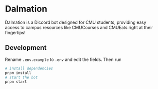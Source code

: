 # Dalmation

Dalmation is a Diccord bot designed for CMU students, providing easy access to campus resources like CMUCourses and CMUEats right at their fingertips!

## Development

Rename `.env.example` to `.env` and edit the fields. Then run

```bash
# install dependencies
pnpm install
# start the bot
pnpm start
```
